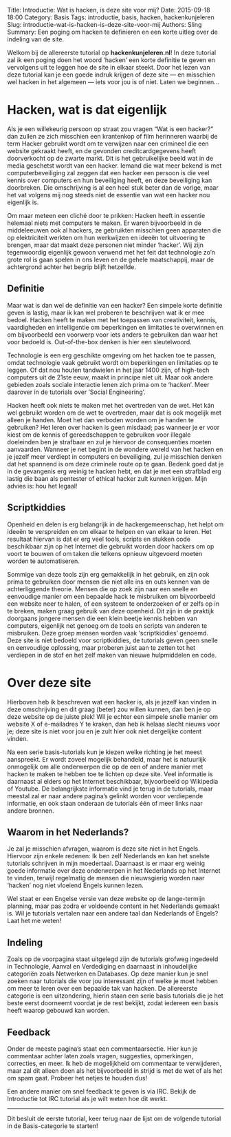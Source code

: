 Title: Introductie: Wat is hacken, is deze site voor mij?
Date: 2015-09-18 18:00
Category: Basis
Tags: introductie, basis, hacken, hackenkunjeleren
Slug: introductie-wat-is-hacken-is-deze-site-voor-mij
Authors: Sling
Summary: Een poging om hacken te definieren en een korte uitleg over de indeling van de site.

Welkom bij de allereerste tutorial op **hackenkunjeleren.nl**! In deze tutorial zal ik een poging doen het woord ‘hacken’ een korte definitie te geven en vervolgens uit te leggen hoe de site in elkaar steekt. Door het lezen van deze tutorial kan je een goede indruk krijgen of deze site — en misschien wel hacken in het algemeen — iets voor jou is of niet. Laten we beginnen...

# Hacken, wat is dat eigenlijk

Als je een willekeurig persoon op straat zou vragen “Wat is een hacker?” dan zullen ze zich misschien een krantenkop of film herinneren waarbij de term Hacker gebruikt wordt om te verwijzen naar een crimineel die een website gekraakt heeft, en de gevonden creditcardgegevens heeft doorverkocht op de zwarte markt. Dit is het gebruikelijke beeld wat in de media geschetst wordt van een hacker. Iemand die wat meer bekend is met computerbeveiliging zal zeggen dat een hacker een persoon is die veel kennis over computers en hun beveiliging heeft, en deze beveiliging kan doorbreken. Die omschrijving is al een heel stuk beter dan de vorige, maar het vat volgens mij nog steeds niet de essentie van wat een hacker nou eigenlijk is.

Om maar meteen een cliché door te prikken: Hacken heeft in essentie helemaal niets met computers te maken. Er waren bijvoorbeeld in de middeleeuwen ook al hackers, ze gebruikten misschien geen apparaten die op elektriciteit werkten om hun werkwijzen en ideeën tot uitvoering te brengen, maar dat maakt deze personen niet minder ‘hacker’. Wij zijn tegenwoordig eigenlijk gewoon verwend met het feit dat technologie zo’n grote rol is gaan spelen in ons leven en de gehele maatschappij, maar de achtergrond achter het begrip blijft hetzelfde.

## Definitie

Maar wat is dan wel de definitie van een hacker? Een simpele korte definitie geven is lastig, maar ik kan wel proberen te beschrijven wat ik er mee bedoel. Hacken heeft te maken met het toepassen van creativiteit, kennis, vaardigheden en intelligentie om beperkingen en limitaties te overwinnen en om bijvoorbeeld een voorwerp voor iets anders te gebruiken dan waar het voor bedoeld is. Out-of-the-box denken is hier een sleutelwoord.

Technologie is een erg geschikte omgeving om het hacken toe te passen, omdat technologie vaak gebruikt wordt om beperkingen en limitaties op te leggen. Of dat nou houten tandwielen in het jaar 1400 zijn, of high-tech computers uit de 21ste eeuw, maakt in principe niet uit. Maar ook andere gebieden zoals sociale interactie lenen zich prima om te ‘hacken’. Meer daarover in de tutorials over ‘Social Engineering’. 

Hacken heeft ook niets te maken met het overtreden van de wet. Het kán wel gebruikt worden om de wet te overtreden, maar dat is ook mogelijk met alleen je handen. Moet het dan verboden worden om je handen te gebruiken? Het leren over hacken is geen misdaad; pas wanneer je er voor kiest om de kennis of gereedschappen te gebruiken voor illegale doeleinden ben je strafbaar en zul je hiervoor de consequenties moeten aanvaarden. Wanneer je net begint in de wondere wereld van het hacken en je jezelf meer verdiept in computers en beveiliging, zul je misschien denken dat het spannend is om deze criminele route op te gaan. Bedenk goed dat je in de gevangenis erg weinig te hacken hebt, en dat je met een strafblad erg lastig die baan als pentester of ethical hacker zult kunnen krijgen. Mijn advies is: hou het legaal!

## Scriptkiddies

Openheid en delen is erg belangrijk in de hackergemeenschap, het helpt om ideeën te verspreiden en om elkaar te helpen en van elkaar te leren. Het resultaat hiervan is dat er erg veel tools, scripts en stukken code beschikbaar zijn op het Internet die gebruikt worden door hackers om op voort te bouwen of om taken die telkens opnieuw uitgevoerd moeten worden te automatiseren.

Sommige van deze tools zijn erg gemakkelijk in het gebruik, en zijn ook prima te gebruiken door mensen die niet alle ins en outs kennen van de achterliggende theorie. Mensen die op zoek zijn naar een snelle en eenvoudige manier om een bepaalde hack te misbruiken om bijvoorbeeld een website neer te halen, of een systeem te onderzoeken of er zelfs op in te breken, maken graag gebruik van deze openheid. Dit zijn in de praktijk doorgaans jongere mensen die een klein beetje kennis hebben van computers, eigenlijk net genoeg om de tools en scripts van anderen te misbruiken. Deze groep mensen worden vaak ‘scriptkiddies’ genoemd. Deze site is niet bedoeld voor scriptkiddies, de tutorials geven geen snelle en eenvoudige oplossing, maar proberen juist aan te zetten tot het verdiepen in de stof en het zelf maken van nieuwe hulpmiddelen en code.

# Over deze site

Hierboven heb ik beschreven wat een hacker is, als je jezelf kan vinden in deze omschrijving en dit graag (beter) zou willen kunnen, dan ben je op deze website op de juiste plek! Wil je echter een simpele snelle manier om website X of e-mailadres Y te kraken, dan heb ik helaas slecht nieuws voor je; deze site is niet voor jou en je zult hier ook niet dergelijke content vinden.

Na een serie basis-tutorials kun je kiezen welke richting je het meest aanspreekt. Er wordt zoveel mogelijk behandeld, maar het is natuurlijk onmogelijk om alle onderwerpen die op de een of andere manier met hacken te maken te hebben toe te lichten op deze site. Veel informatie is daarnaast al elders op het Internet beschikbaar, bijvoorbeeld op Wikipedia of Youtube. De belangrijkste informatie vind je terug in de tutorials, maar meestal zal er naar andere pagina’s gelinkt worden voor verdiepende informatie, en ook staan onderaan de tutorials één of meer links naar andere bronnen.

## Waarom in het Nederlands?

Je zal je misschien afvragen, waarom is deze site niet in het Engels. Hiervoor zijn enkele redenen: Ik ben zelf Nederlands en kan het snelste tutorials schrijven in mijn moedertaal. Daarnaast is er maar erg weinig goede informatie over deze onderwerpen in het Nederlands op het Internet te vinden, terwijl regelmatig de mensen die nieuwsgierig worden naar ‘hacken’ nog niet vloeiend Engels kunnen lezen.

Wel staat er een Engelse versie van deze website op de lange-termijn planning, maar pas zodra er voldoende content in het Nederlands gemaakt is. Wil je tutorials vertalen naar een andere taal dan Nederlands of Engels? Laat het me weten!

## Indeling

Zoals op de voorpagina staat uitgelegd zijn de tutorials grofweg ingedeeld in Technologie, Aanval en Verdediging en daarnaast in inhoudelijke categoriën zoals Netwerken en Databases. Op deze manier kun je snel zoeken naar tutorials die voor jou interessant zijn of welke je moet hebben om meer te leren over een bepaalde tak van hacken. De allereerste categorie is een uitzondering, hierin staan een serie basis tutorials die je het beste eerst doorneemt voordat je de rest bekijkt, zodat iedereen een basis heeft waarop gebouwd kan worden.

## Feedback

Onder de meeste pagina’s staat een commentaarsectie. Hier kun je commentaar achter laten zoals vragen, suggesties, opmerkingen, correcties, en meer. Ik heb de mogelijkheid om commentaar te verwijderen, maar zal dit alleen doen als het bijvoorbeeld in strijd is met de wet of als het om spam gaat. Probeer het netjes te houden dus!

Een andere manier om snel feedback te geven is via IRC. Bekijk de Introductie tot IRC tutorial als je wilt weten hoe dit werkt.

---

Dit besluit de eerste tutorial, keer terug naar de lijst om de volgende tutorial in de Basis-categorie te starten!
